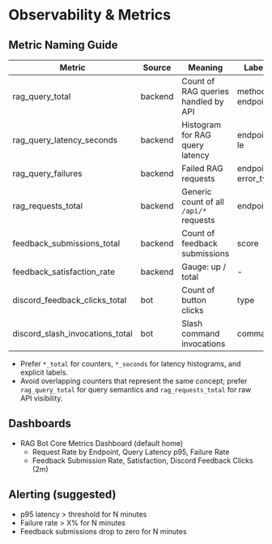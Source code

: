 # Observability & Metrics

## Metric Naming Guide

| Metric | Source | Meaning | Labels |
|---|---|---|---|
| rag_query_total | backend | Count of RAG queries handled by API | method, endpoint |
| rag_query_latency_seconds | backend | Histogram for RAG query latency | endpoint, le |
| rag_query_failures | backend | Failed RAG requests | endpoint, error_type |
| rag_requests_total | backend | Generic count of all `/api/*` requests | endpoint |
| feedback_submissions_total | backend | Count of feedback submissions | score |
| feedback_satisfaction_rate | backend | Gauge: up / total | - |
| discord_feedback_clicks_total | bot | Count of button clicks | type |
| discord_slash_invocations_total | bot | Slash command invocations | command |

- Prefer `*_total` for counters, `*_seconds` for latency histograms, and explicit labels.
- Avoid overlapping counters that represent the same concept;
  prefer `rag_query_total` for query semantics and `rag_requests_total` for raw API visibility.

## Dashboards

- RAG Bot Core Metrics Dashboard (default home)
  - Request Rate by Endpoint, Query Latency p95, Failure Rate
  - Feedback Submission Rate, Satisfaction, Discord Feedback Clicks (2m)

## Alerting (suggested)

- p95 latency > threshold for N minutes
- Failure rate > X% for N minutes
- Feedback submissions drop to zero for N minutes
